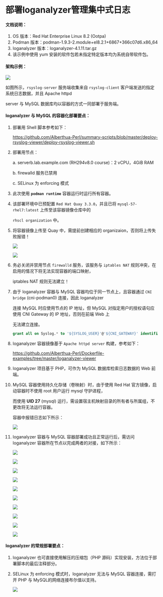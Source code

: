 # 部署loganalyzer管理集中式日志
#### 文档说明：

1. OS 版本：Red Hat Enterprise Linux 8.2 (Ootpa)
2. Podman 版本：podman-1.9.3-2.module+el8.2.1+6867+366c07d6.x86_64
3. loganalyzer 版本：loganalyzer-4.1.11.tar.gz
4. 该示例中使用 yum 安装的软件包若未指定特定版本均为系统自带软件包。

#### 架构示例：

![](https://github.com/Alberthua-Perl/summary-scripts/blob/master/deploy-rsyslog-viewer/images/loganalyzer-mysql-rsyslogserver.jpg)

如图所示，`rsyslog-server` 服务端收集来自 `rsyslog-client` 客户端发送的指定系统日志数据，并且 Apache httpd 

server 与 MySQL 数据库均以容器的方式一同部署于服务端。


#### loganalyzer 与 MySQL 的容器化部署要点：

1. 部署用 Shell 脚本参考如下：

   https://github.com/Alberthua-Perl/summary-scripts/blob/master/deploy-rsyslog-viewer/deploy-rsyslog-viewer.sh
   
2. 部署用节点：

   a. serverb.lab.example.com (RH294v8.0 course)：2 vCPU，4GiB RAM

   b. firewalld 服务已禁用
   
   c. SELinux 为 enforcing 模式
   
3. 此次使用 **`podman runtime`** 容器运行时运行所有容器。

4. 该部署环境中已预配置 `Red Hat Quay 3.3.0`，并且已将 `mysql-57-rhel7:latest` 上传至该容器镜像仓库中的 
   
   `rhscl organization` 中。

5. 将容器镜像上传至 Quay 中，需提前创建相应的 organizaion，否则将上传失败报错！

   ![](https://github.com/Alberthua-Perl/summary-scripts/blob/master/deploy-rsyslog-viewer/images/quay-push-error-1.JPG)

   ![](https://github.com/Alberthua-Perl/summary-scripts/blob/master/deploy-rsyslog-viewer/images/quay-push-error-2.JPG)

6. 务必关闭并禁用节点 `firewalld` 服务，该服务与 `iptables NAT` 规则冲突，在启用的情况下将无法实现容器的端口映射，
   
   iptables NAT 规则无法建立！

7. 由于 loganalyzer 容器与 MySQL 容器均位于同一节点上，且容器通过 `CNI bridge` (cni-podman0) 连接，因此 loganalyzer
  
   连接 MySQL 时应使用节点的 IP 地址，但 MySQL 对指定用户的授权语句应使用 CNI Gateway 的 IP 地址，否则在前端 Web 上
   
   无法建立连接。
   ```sql
   grant all on Syslog.* to '${SYSLOG_USER}'@'${CNI_GATEWAY}' identified by '${SYSLOG_PASS}';
   ```

8. loganalyzer 容器镜像基于 `Apache httpd server` 构建，参考如下：

   https://github.com/Alberthua-Perl/Dockerfile-examples/tree/master/loganalyzer-viewer

9. loganalyzer 项目基于 PHP，可作为 MySQL 数据库检索日志数据的 Web 前端。

10. MySQL 容器使用持久化存储（卷映射）时，由于使用 Red Hat 官方镜像，启动容器时不使用 root 用户运行 mysql 守护进程，

    而使用 **UID 27** (mysql) 运行，需设置宿主机映射目录的所有者与所属组，不更改将无法运行容器。
    
    容器中报错日志如下所示：
    
    ![](https://github.com/Alberthua-Perl/summary-scripts/blob/master/deploy-rsyslog-viewer/images/mysql-container-run-error.JPG)

11. loganalyzer 容器与 MySQL 容器部署成功且正常运行后，需访问 loganalyzer 容器所在节点以完成两者的对接，如下所示：

    ![](https://github.com/Alberthua-Perl/summary-scripts/blob/master/deploy-rsyslog-viewer/images/loganalyzer-web-1.JPG)

    ![](https://github.com/Alberthua-Perl/summary-scripts/blob/master/deploy-rsyslog-viewer/images/loganalyzer-web-2.JPG)
    
    ![](https://github.com/Alberthua-Perl/summary-scripts/blob/master/deploy-rsyslog-viewer/images/loganalyzer-web-3.JPG)

    ![](https://github.com/Alberthua-Perl/summary-scripts/blob/master/deploy-rsyslog-viewer/images/loganalyzer-web-4.JPG)

    ![](https://github.com/Alberthua-Perl/summary-scripts/blob/master/deploy-rsyslog-viewer/images/loganalyzer-web-5.JPG)

    ![](https://github.com/Alberthua-Perl/summary-scripts/blob/master/deploy-rsyslog-viewer/images/loganalyzer-web-6.JPG)

    ![](https://github.com/Alberthua-Perl/summary-scripts/blob/master/deploy-rsyslog-viewer/images/loganalyzer-web-7.JPG)

    ![](https://github.com/Alberthua-Perl/summary-scripts/blob/master/deploy-rsyslog-viewer/images/loganalyzer-web-8.JPG)

    ![](https://github.com/Alberthua-Perl/summary-scripts/blob/master/deploy-rsyslog-viewer/images/loganalyzer-web-9.JPG)

    ![](https://github.com/Alberthua-Perl/summary-scripts/blob/master/deploy-rsyslog-viewer/images/loganalyzer-web-10.JPG)

#### loganalyzer 的常规部署要点：

1. loganalyzer 也可直接使用解压的压缩包（PHP 源码）实现安装，方法位于部署脚本的最后注释部分。

2. SELinux 为 enforcing 模式时，loganalyzer 无法与 MySQL 容器连接，需打开 PHP 与 MySQL的网络连接布尔值以支持。

   ![](https://github.com/Alberthua-Perl/summary-scripts/blob/master/deploy-rsyslog-viewer/images/selinux-php-mysql-connection.JPG)
